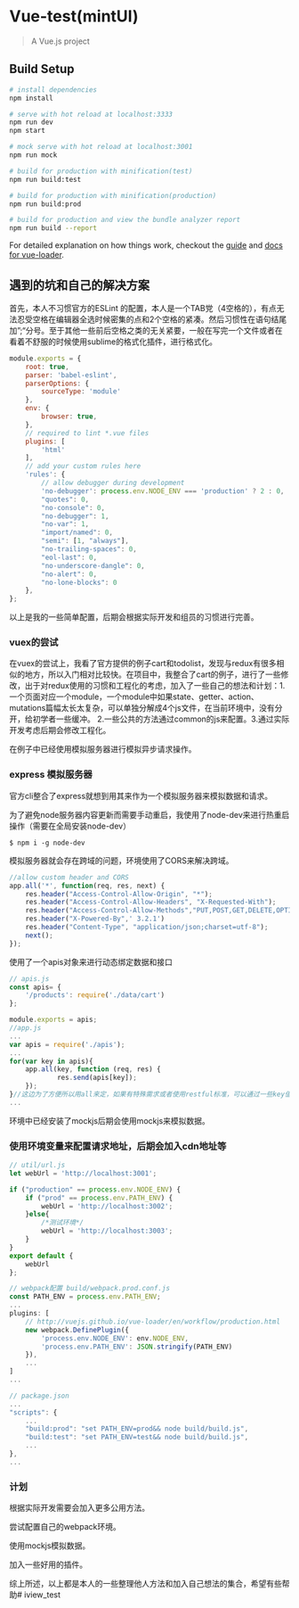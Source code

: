 # Vue-test(mintUI)

> A Vue.js project

## Build Setup

``` bash
# install dependencies
npm install

# serve with hot reload at localhost:3333
npm run dev
npm start

# mock serve with hot reload at localhost:3001
npm run mock

# build for production with minification(test)
npm run build:test

# build for production with minification(production)
npm run build:prod

# build for production and view the bundle analyzer report
npm run build --report
```

For detailed explanation on how things work, checkout the [guide](http://vuejs-templates.github.io/webpack/) and [docs for vue-loader](http://vuejs.github.io/vue-loader).

##  遇到的坑和自己的解决方案

首先，本人不习惯官方的ESLint 的配置，本人是一个TAB党（4空格的），有点无法忍受空格在编辑器全选时候密集的点和2个空格的紧凑。然后习惯性在语句结尾加”;“分号。至于其他一些前后空格之类的无关紧要，一般在写完一个文件或者在看着不舒服的时候使用sublime的格式化插件，进行格式化。

```javascript
module.exports = {
	root: true,
	parser: 'babel-eslint',
	parserOptions: {
		sourceType: 'module'
	},
	env: {
		browser: true,
	},
	// required to lint *.vue files
	plugins: [
		'html'
	],
	// add your custom rules here
	'rules': {
		// allow debugger during development
		'no-debugger': process.env.NODE_ENV === 'production' ? 2 : 0,
		"quotes": 0,
		"no-console": 0,
		"no-debugger": 1,
		"no-var": 1,
		"import/named": 0,
		"semi": [1, "always"],
		"no-trailing-spaces": 0,
		"eol-last": 0,
		"no-underscore-dangle": 0,
		"no-alert": 0,
		"no-lone-blocks": 0
	},
};
```



以上是我的一些简单配置，后期会根据实际开发和组员的习惯进行完善。



### vuex的尝试

在vuex的尝试上，我看了官方提供的例子cart和todolist，发现与redux有很多相似的地方，所以入门相对比较快。在项目中，我整合了cart的例子，进行了一些修改，出于对redux使用的习惯和工程化的考虑，加入了一些自己的想法和计划：1.一个页面对应一个module，一个module中如果state、getter、action、mutations篇幅太长太复杂，可以单独分解成4个js文件，在当前环境中，没有分开，给初学者一些缓冲。 2.一些公共的方法通过common的js来配置。3.通过实际开发考虑后期会修改工程化。

在例子中已经使用模拟服务器进行模拟异步请求操作。

### express 模拟服务器

官方cli整合了express就想到用其来作为一个模拟服务器来模拟数据和请求。

为了避免node服务器内容更新而需要手动重启，我使用了node-dev来进行热重启操作（需要在全局安装node-dev）

```bush
$ npm i -g node-dev
```



模拟服务器就会存在跨域的问题，环境使用了CORS来解决跨域。

```javascript
//allow custom header and CORS
app.all('*', function(req, res, next) {
    res.header("Access-Control-Allow-Origin", "*");
    res.header("Access-Control-Allow-Headers", "X-Requested-With");
    res.header("Access-Control-Allow-Methods","PUT,POST,GET,DELETE,OPTIONS");
    res.header("X-Powered-By",' 3.2.1')
    res.header("Content-Type", "application/json;charset=utf-8");
    next();
});
```

使用了一个apis对象来进行动态绑定数据和接口

```javascript
// apis.js
const apis= {
	'/products': require('./data/cart')
};

module.exports = apis;
//app.js
...
var apis = require('./apis');
...
for(var key in apis){
	app.all(key, function (req, res) {
			res.send(apis[key]);
	});
}//这边为了方便所以用all来定，如果有特殊需求或者使用restful标准，可以通过一些key值来设置请求方式。具体参看express文档
...
```



环境中已经安装了mockjs后期会使用mockjs来模拟数据。

### 使用环境变量来配置请求地址，后期会加入cdn地址等

```javascript
// util/url.js
let webUrl = 'http://localhost:3001';

if ("production" == process.env.NODE_ENV) {
	if ("prod" == process.env.PATH_ENV) {
		webUrl = 'http://localhost:3002';
	}else{
		/*测试环境*/
		webUrl = 'http://localhost:3003';
	}
}
export default {
	webUrl
};

// webpack配置 build/webpack.prod.conf.js
const PATH_ENV = process.env.PATH_ENV;
...
plugins: [
	// http://vuejs.github.io/vue-loader/en/workflow/production.html
	new webpack.DefinePlugin({
		'process.env.NODE_ENV': env.NODE_ENV,
		'process.env.PATH_ENV': JSON.stringify(PATH_ENV)
	}),
  	...	
]
...

// package.json
...
"scripts": {
    ...
    "build:prod": "set PATH_ENV=prod&& node build/build.js",
    "build:test": "set PATH_ENV=test&& node build/build.js",
    ...
},
...
```



### 计划

根据实际开发需要会加入更多公用方法。

尝试配置自己的webpack环境。

使用mockjs模拟数据。

加入一些好用的插件。



综上所述，以上都是本人的一些整理他人方法和加入自己想法的集合，希望有些帮助# iview_test
